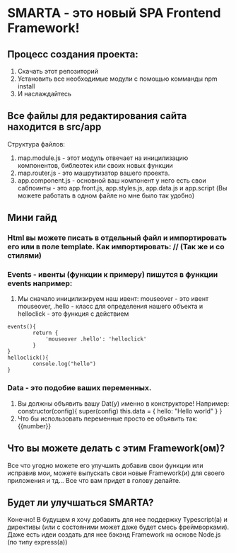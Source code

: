 # SMARTA - это  новый SPA Frontend Framework!
## Процесс создания проекта: 
1) Скачать этот репозиторий
2) Установить все необходимые модули с помощью комманды npm install
3) И наслаждайтесь
## Все файлы для редактирования сайта находится в src/app
Структура файлов:
1) map.module.js - этот модуль отвечает на иницилизацию компонентов, библеотек или своих новых функции
2) map.router.js - это машрутизатор вашего проекта.
3) app.component.js - основной ваш компонент у него есть свои сабпоинты - это app.front.js, app.styles.js, app.data.js и app.script (Вы можете работать в одном файле но мне было так удобно)
## Мини гайд
### Html вы можете писать в отдельный файл и импортировать его или в поле template. Как импортировать:   // (Так же и со стилями)

### Events - ивенты (функции к примеру) пишутся в функции events например:
1) Мы сначало иницилизируем наш ивент: mouseover - это ивент mouseover, .hello - класс для определения нашего объекта и helloclick - это функция с действием
```
events(){
        return {
            'mouseover .hello': 'helloclick'
        }
}
helloclick(){
        console.log("hello")
}
```
### Data - это подобие ваших переменных. 
1) Вы должны объявить вашу Dat(у) именно в конструкторе! Например:
constructor(config){
  super(config)
  this.data = {
      hello: "Hello world"
  }
}
2) Что бы использовать переменные просто ее объявить так: {{number}}


## Что вы можете делать с этим Framework(ом)?
Все что угодно можете его улучшить добавив свои функции или исправив мои, можете выпускать свои новые Framework(и) для своего приложения и тд... Все что вам придет в голову делайте. 
## Будет ли улучшаться SMARTA?
Конечно! В будущем я хочу добавить для нее поддержку Typescript(а) и директивы (или с состояними может даже будет смесь фреймворками). Даже есть идеи создать для нее бэкэнд Framework на основе Node.js (по типу express(а))

